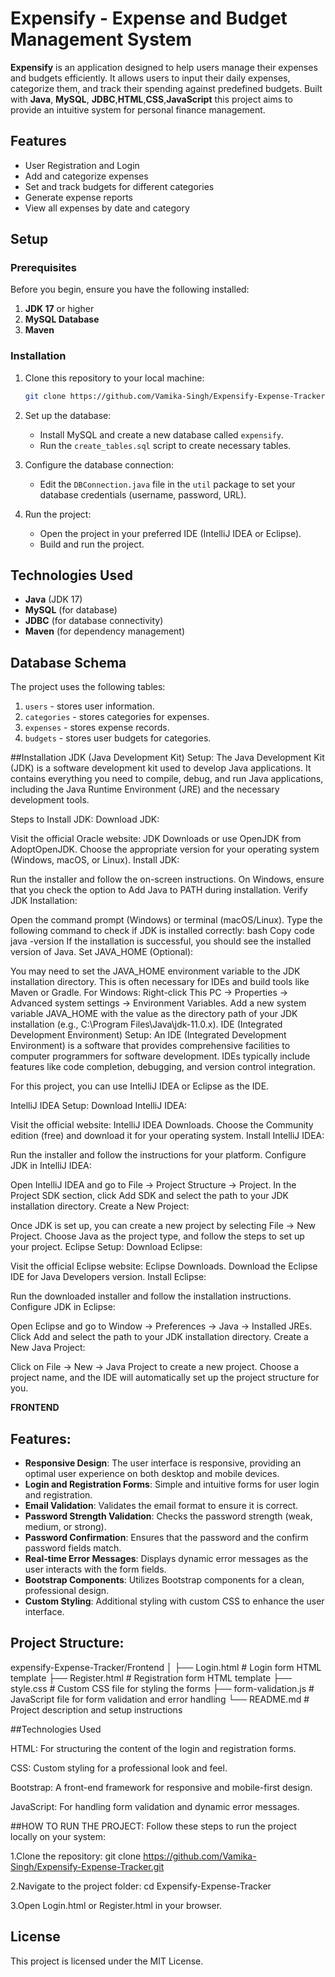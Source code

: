 # Expensify - Expense and Budget Management System

**Expensify** is an application designed to help users manage their expenses and budgets efficiently. It allows users to input their daily expenses, categorize them, and track their spending against predefined budgets. Built with **Java**, **MySQL**, **JDBC**,**HTML**,**CSS**,**JavaScript** this project aims to provide an intuitive system for personal finance management.

## Features

- User Registration and Login
- Add and categorize expenses
- Set and track budgets for different categories
- Generate expense reports
- View all expenses by date and category

## Setup

### Prerequisites

Before you begin, ensure you have the following installed:

1. **JDK 17** or higher
2. **MySQL Database**
3. **Maven**

### Installation

1. Clone this repository to your local machine:

    ```bash
    git clone https://github.com/Vamika-Singh/Expensify-Expense-Tracker.git
    ```

2. Set up the database:
    - Install MySQL and create a new database called `expensify`.
    - Run the `create_tables.sql` script to create necessary tables.

3. Configure the database connection:
    - Edit the `DBConnection.java` file in the `util` package to set your database credentials (username, password, URL).

4. Run the project:
    - Open the project in your preferred IDE (IntelliJ IDEA or Eclipse).
    - Build and run the project.

## Technologies Used

- **Java** (JDK 17)
- **MySQL** (for database)
- **JDBC** (for database connectivity)
- **Maven** (for dependency management)

## Database Schema

The project uses the following tables:

1. `users` - stores user information.
2. `categories` - stores categories for expenses.
3. `expenses` - stores expense records.
4. `budgets` - stores user budgets for categories.

##Installation
JDK (Java Development Kit) Setup:
The Java Development Kit (JDK) is a software development kit used to develop Java applications. It contains everything you need to compile, debug, and run Java applications, including the Java Runtime Environment (JRE) and the necessary development tools.

Steps to Install JDK:
Download JDK:

Visit the official Oracle website: JDK Downloads or use OpenJDK from AdoptOpenJDK.
Choose the appropriate version for your operating system (Windows, macOS, or Linux).
Install JDK:

Run the installer and follow the on-screen instructions.
On Windows, ensure that you check the option to Add Java to PATH during installation.
Verify JDK Installation:

Open the command prompt (Windows) or terminal (macOS/Linux).
Type the following command to check if JDK is installed correctly:
bash
Copy code
java -version
If the installation is successful, you should see the installed version of Java.
Set JAVA_HOME (Optional):

You may need to set the JAVA_HOME environment variable to the JDK installation directory. This is often necessary for IDEs and build tools like Maven or Gradle.
For Windows:
Right-click This PC -> Properties -> Advanced system settings -> Environment Variables.
Add a new system variable JAVA_HOME with the value as the directory path of your JDK installation (e.g., C:\Program Files\Java\jdk-11.0.x).
IDE (Integrated Development Environment) Setup:
An IDE (Integrated Development Environment) is a software that provides comprehensive facilities to computer programmers for software development. IDEs typically include features like code completion, debugging, and version control integration.

For this project, you can use IntelliJ IDEA or Eclipse as the IDE.

IntelliJ IDEA Setup:
Download IntelliJ IDEA:

Visit the official website: IntelliJ IDEA Downloads.
Choose the Community edition (free) and download it for your operating system.
Install IntelliJ IDEA:

Run the installer and follow the instructions for your platform.
Configure JDK in IntelliJ IDEA:

Open IntelliJ IDEA and go to File -> Project Structure -> Project.
In the Project SDK section, click Add SDK and select the path to your JDK installation directory.
Create a New Project:

Once JDK is set up, you can create a new project by selecting File -> New Project.
Choose Java as the project type, and follow the steps to set up your project.
Eclipse Setup:
Download Eclipse:

Visit the official Eclipse website: Eclipse Downloads.
Download the Eclipse IDE for Java Developers version.
Install Eclipse:

Run the downloaded installer and follow the installation instructions.
Configure JDK in Eclipse:

Open Eclipse and go to Window -> Preferences -> Java -> Installed JREs.
Click Add and select the path to your JDK installation directory.
Create a New Java Project:

Click on File -> New -> Java Project to create a new project.
Choose a project name, and the IDE will automatically set up the project structure for you.

**FRONTEND**

## Features:
- **Responsive Design**: The user interface is responsive, providing an optimal user experience on both desktop and mobile devices.
- **Login and Registration Forms**: Simple and intuitive forms for user login and registration.
- **Email Validation**: Validates the email format to ensure it is correct.
- **Password Strength Validation**: Checks the password strength (weak, medium, or strong).
- **Password Confirmation**: Ensures that the password and the confirm password fields match.
- **Real-time Error Messages**: Displays dynamic error messages as the user interacts with the form fields.
- **Bootstrap Components**: Utilizes Bootstrap components for a clean, professional design.
- **Custom Styling**: Additional styling with custom CSS to enhance the user interface.

## Project Structure:
expensify-Expense-Tracker/Frontend
│
├── Login.html              # Login form HTML template
├── Register.html           # Registration form HTML template
├── style.css               # Custom CSS file for styling the forms
├── form-validation.js      # JavaScript file for form validation and error handling
└── README.md               # Project description and setup instructions

##Technologies Used

HTML: For structuring the content of the login and registration forms.

CSS: Custom styling for a professional look and feel.

Bootstrap: A front-end framework for responsive and mobile-first design.

JavaScript: For handling form validation and dynamic error messages.

##HOW TO RUN THE PROJECT:
Follow these steps to run the project locally on your system:

1.Clone the repository:
git clone https://github.com/Vamika-Singh/Expensify-Expense-Tracker.git

2.Navigate to the project folder:
cd Expensify-Expense-Tracker

3.Open Login.html or Register.html in your browser.


## License

This project is licensed under the MIT License.
